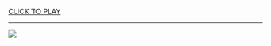 
<a href="https://premium76.site?title=unblocked_games_classroom_x6&ref=13M">CLICK TO PLAY</a></h3>
<hr>

<a href="https://premium76.site?title=unblocked_games_classroom_x6&ref=13M"><img src="https://clearcache.store/games.png"></a>


